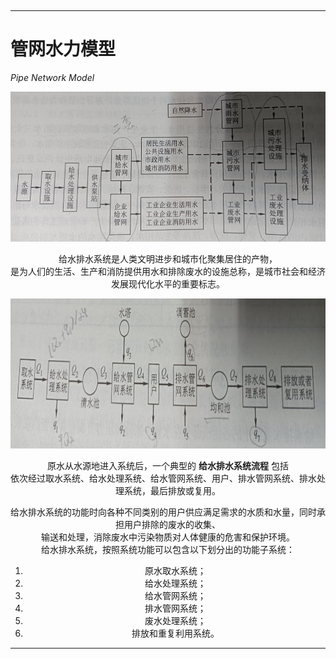 <p align="center">
  <a href="https://github.com/OurForce2020/OpenOasis"><img src="../Resources/Logo/logo.png" alt=""></a>
</p>

---------------------------------------------------------------------------

# 管网水力模型

*Pipe Network Model*  

<div align="center">

<img src="./Imgs/28.jpg" width=600 height=240>

给水排水系统是人类文明进步和城市化聚集居住的产物，  
是为人们的生活、生产和消防提供用水和排除废水的设施总称，是城市社会和经济发展现代化水平的重要标志。

<img src="./Imgs/29.jpg" width=600 height=240>

原水从水源地进入系统后，一个典型的 **给水排水系统流程** 包括  
依次经过取水系统、给水处理系统、给水管网系统、用户、排水管网系统、排水处理系统，最后排放或复用。

给水排水系统的功能时向各种不同类别的用户供应满足需求的水质和水量，同时承担用户排除的废水的收集、  
输送和处理，消除废水中污染物质对人体健康的危害和保护环境。  
给水排水系统，按照系统功能可以包含以下划分出的功能子系统：   
1. 原水取水系统；
2. 给水处理系统；
3. 给水管网系统；
4. 排水管网系统；
5. 废水处理系统；
6. 排放和重复利用系统。

</div>

---------------------------------------------------------------------------